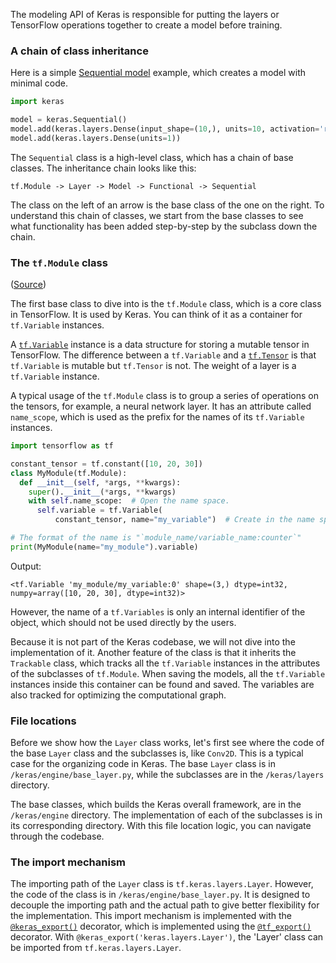 The modeling API of Keras is responsible for putting the layers or TensorFlow
operations together to create a model before training.

### A chain of class inheritance

Here is a simple [Sequential model](https://keras.io/guides/sequential_model/)
example, which creates a model with minimal code.

```py
import keras

model = keras.Sequential()
model.add(keras.layers.Dense(input_shape=(10,), units=10, activation='relu'))
model.add(keras.layers.Dense(units=1))
```

The `Sequential` class is a high-level class, which has a chain of base
classes. The inheritance chain looks like this:

`tf.Module -> Layer -> Model -> Functional -> Sequential`

The class on the left of an arrow is the base class of the one on the right.
To understand this chain of classes, we start from the base classes to see what
functionality has been added step-by-step by the subclass down the chain.

### The `tf.Module` class 

([Source](https://github.com/tensorflow/tensorflow/blob/v2.6.0/tensorflow/python/module/module.py#L35))

The first base class to dive into is the `tf.Module` class, which is a core
class in TensorFlow. It is used by Keras. You can think of it as a container for
`tf.Variable` instances.

A [`tf.Variable`](https://www.tensorflow.org/guide/variable) instance is a data
structure for storing a mutable tensor in TensorFlow. The difference between a
`tf.Variable` and a [`tf.Tensor`](https://www.tensorflow.org/guide/tensor) is
that `tf.Variable` is mutable but `tf.Tensor` is not. The weight of a layer is
a `tf.Variable` instance.

A typical usage of the `tf.Module` class is to group a series of operations on
the tensors, for example, a neural network layer. It has an
attribute called `name_scope`, which is used as the prefix for the names of
its `tf.Variable` instances.

```py
import tensorflow as tf

constant_tensor = tf.constant([10, 20, 30])
class MyModule(tf.Module):
  def __init__(self, *args, **kwargs):
    super().__init__(*args, **kwargs)
    with self.name_scope:  # Open the name space.
      self.variable = tf.Variable(
          constant_tensor, name="my_variable")  # Create in the name space.

# The format of the name is "`module_name/variable_name:counter`"
print(MyModule(name="my_module").variable)
```

Output:

```
<tf.Variable 'my_module/my_variable:0' shape=(3,) dtype=int32, numpy=array([10, 20, 30], dtype=int32)>
```

However, the name of a `tf.Variables` is only an internal identifier of the
object, which should not be used directly by the users.

Because it is not part of the Keras codebase, we will not dive into the
implementation of it. Another feature of the class is that it inherits the
`Trackable` class, which tracks all the `tf.Variable` instances in the
attributes of the subclasses of `tf.Module`. When saving the models, all the
`tf.Variable` instances inside this container can be found and saved. The
variables are also tracked for optimizing the computational graph.

### File locations

Before we show how the `Layer` class works, let's first see where the code
of the base `Layer` class and the subclasses is, like `Conv2D`. This
is a typical case for the organizing code in Keras. The base `Layer` class
is in `/keras/engine/base_layer.py`, while the subclasses are in the
`/keras/layers` directory.

The base classes, which builds the Keras overall framework, are in the
`/keras/engine` directory. The implementation of each of the subclasses is in
its corresponding directory. With this file location logic, you can
navigate through the codebase.

### The import mechanism

The importing path of the `Layer` class is `tf.keras.layers.Layer`. However,
the code of the class is in `/keras/engine/base_layer.py`. It is designed to
decouple the importing path and the actual path to give better flexibility for
the implementation. This import mechanism is implemented with the
[`@keras_export()`](https://github.com/tensorflow/tensorflow/blob/v2.6.0/tensorflow/python/util/tf_export.py#L411)
decorator, which is implemented using the
[`@tf_export()`](https://github.com/tensorflow/tensorflow/blob/v2.6.0/tensorflow/python/util/tf_export.py#L409)
decorator. With `@keras_export('keras.layers.Layer')`, the 'Layer' class can
be imported from `tf.keras.layers.Layer`.
